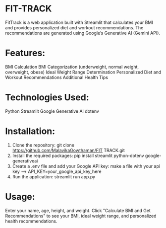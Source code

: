 # FIT-TRACK
FitTrack is a web application built with Streamlit that calculates your BMI and provides personalized diet and workout recommendations. The recommendations are generated using Google’s Generative AI (Gemini API).

# Features:
BMI Calculation
BMI Categorization (underweight, normal weight, overweight, obese)
Ideal Weight Range Determination
Personalized Diet and Workout Recommendations
Additional Health Tips

# Technologies Used:
Python
Streamlit
Google Generative AI
dotenv

# Installation:
1. Clone the repository: git clone https://github.com/MalavikaGowthaman/FIT TRACK.git
2. Install the required packages: pip install streamlit python-dotenv google-generativeai
3. Create a .env file and add your Google API key: make a file with your api key --> API_KEY=your_google_api_key_here
4. Run the application: streamlit run app.py

# Usage:
Enter your name, age, height, and weight.
Click "Calculate BMI and Get Recommendations" to see your BMI, ideal weight range, and personalized health recommendations.

